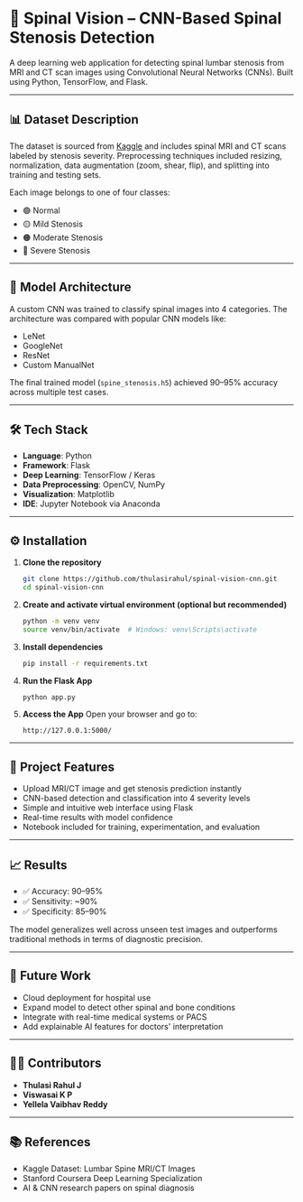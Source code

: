 # 🧠 Spinal Vision – CNN-Based Spinal Stenosis Detection

A deep learning web application for detecting spinal lumbar stenosis from MRI and CT scan images using Convolutional Neural Networks (CNNs). Built using Python, TensorFlow, and Flask.

---

## 📊 Dataset Description

The dataset is sourced from [Kaggle](https://www.kaggle.com/) and includes spinal MRI and CT scans labeled by stenosis severity. Preprocessing techniques included resizing, normalization, data augmentation (zoom, shear, flip), and splitting into training and testing sets.

Each image belongs to one of four classes:
- 🟢 Normal
- 🟡 Mild Stenosis
- 🟠 Moderate Stenosis
- 🔴 Severe Stenosis

---

## 🧠 Model Architecture

A custom CNN was trained to classify spinal images into 4 categories. The architecture was compared with popular CNN models like:
- LeNet
- GoogleNet
- ResNet
- Custom ManualNet

The final trained model (`spine_stenosis.h5`) achieved 90–95% accuracy across multiple test cases.

---

## 🛠️ Tech Stack

- **Language**: Python  
- **Framework**: Flask  
- **Deep Learning**: TensorFlow / Keras  
- **Data Preprocessing**: OpenCV, NumPy  
- **Visualization**: Matplotlib  
- **IDE**: Jupyter Notebook via Anaconda

---

## ⚙️ Installation

1. **Clone the repository**
   ```bash
   git clone https://github.com/thulasirahul/spinal-vision-cnn.git
   cd spinal-vision-cnn
   ```

2. **Create and activate virtual environment (optional but recommended)**
   ```bash
   python -m venv venv
   source venv/bin/activate  # Windows: venv\Scripts\activate
   ```

3. **Install dependencies**
   ```bash
   pip install -r requirements.txt
   ```

4. **Run the Flask App**
   ```bash
   python app.py
   ```

5. **Access the App**
   Open your browser and go to:
   ```
   http://127.0.0.1:5000/
   ```

---

## 🚀 Project Features

- Upload MRI/CT image and get stenosis prediction instantly
- CNN-based detection and classification into 4 severity levels
- Simple and intuitive web interface using Flask
- Real-time results with model confidence
- Notebook included for training, experimentation, and evaluation

---

## 📈 Results

- ✅ Accuracy: 90–95%  
- ✅ Sensitivity: ~90%  
- ✅ Specificity: 85–90%  

The model generalizes well across unseen test images and outperforms traditional methods in terms of diagnostic precision.

---

## 🔮 Future Work

- Cloud deployment for hospital use
- Expand model to detect other spinal and bone conditions
- Integrate with real-time medical systems or PACS
- Add explainable AI features for doctors' interpretation

---

## 👨‍💻 Contributors

- **Thulasi Rahul J**  
- **Viswasai K P**  
- **Yellela Vaibhav Reddy**

---

## 📚 References

- Kaggle Dataset: Lumbar Spine MRI/CT Images  
- Stanford Coursera Deep Learning Specialization  
- AI & CNN research papers on spinal diagnosis  
